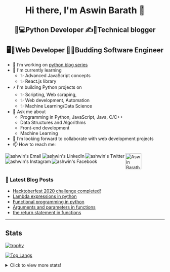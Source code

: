 <h1 align="center"> Hi there, I'm Aswin Barath 👋</h1>

<h2 align="center"> 🐍💻Python Developer    ✍📕Technical blogger</h2>

<h2 align="center"> 🖥️📲Web Developer       👨‍🎓Budding Software Engineer</h2>

- 🔭 I’m working on [python blog series](https://dev.to/aswin2001barath/series/10416)
- 🌱 I'm currently learning
    - ✨ Advanced JavaScript concepts
    - ✨ React.js library
- ⚡ I'm building Python projects on
    - ✨ Scripting, Web scraping,
    - ✨ Web development, Automation
    - ✨ Machine Learning/Data Science
- 💬 Ask me about
    - Programming in Python, JavaScript, Java, C/C++
    - Data Structures and Algorithms
    - Front-end development
    - Machine Learning 
- 👯 I’m looking forward to collaborate with web development projects
- 📫 How to reach me:

<a href="mailto:aswin2001barath@gmail.com">
  <img align="left" alt="ashwin's Email" src="https://img.icons8.com/bubbles/50/000000/gmail.png"/>
</a>

<a href="https://www.linkedin.com/in/aswim-barath/">
  <img align="left" alt="ashwin's LinkedIn" src="https://img.icons8.com/bubbles/50/000000/linkedin.png"/>
</a>

<a href="https://twitter.com/AswinBarath2">
  <img align="left" alt="ashwin's Twitter" src="https://img.icons8.com/bubbles/50/000000/twitter.png"/>
</a>

<a href="https://instagram.com/ashwin_26.4">
  <img align="left" alt="ashwin's Instagram" src="https://img.icons8.com/bubbles/50/000000/instagram.png"/>
</a>

<a href="https://www.facebook.com/profile.php?id=100011683902531">
  <img align="left" alt="ashwin's Facebook" src="https://img.icons8.com/bubbles/50/000000/facebook.png"/>
</a>

<a href="https://dev.to/aswin2001barath">
  <img src="https://d2fltix0v2e0sb.cloudfront.net/dev-badge.svg" alt="Aswin Barath's DEV Community Profile" height="50" width="50">
</a>

<br>

### 📕 Latest Blog Posts
<!-- BLOG-POST-LIST:START -->
- [Hacktoberfest 2020 challenge completed!](https://dev.to/aswin2001barath/hacktoberfest-2020-challenge-completed-31c2)
- [Lambda expressions in python](https://dev.to/aswin2001barath/lambda-expressions-in-python-5ffg)
- [Functional programming in python](https://dev.to/aswin2001barath/functional-programming-in-python-42fi)
- [Arguments and parameters in functions](https://dev.to/aswin2001barath/comprehension-in-python-383l)
- [the return statement in functions](https://dev.to/aswin2001barath/functional-programming-in-python-23ff)
<!-- BLOG-POST-LIST:END -->


---

## Stats
[![trophy](https://github-profile-trophy.vercel.app/?username=AswinBarath&column=3&margin-w=15&margin-h=15&theme=onedark)](https://github.com/ryo-ma/github-profile-trophy)

[![Top Langs](https://github-readme-stats.vercel.app/api/top-langs/?username=AswinBarath&layout=compact)](https://github.com/anuraghazra/github-readme-stats)

<details>
  <summary>Click to view more stats!</summary>
    <!--START_SECTION:waka-->
![Profile Views](http://img.shields.io/badge/Profile%20Views-5-blue)

![Lines of code](https://img.shields.io/badge/From%20Hello%20World%20I%27ve%20Written-45871%20lines%20of%20code-blue)

**🐱 My Github Data** 

> 🏆 359 Contributions in the Year 2021
 > 
> 📦 44.3 kB Used in Github's Storage 
 > 
> 🚫 Not Opted to Hire
 > 
> 📜 30 Public Repositories 
 > 
> 🔑 0 Private Repositories  
 > 
**I'm a Night 🦉** 

```text
🌞 Morning    32 commits     █████░░░░░░░░░░░░░░░░░░░░   19.75% 
🌆 Daytime    43 commits     ██████░░░░░░░░░░░░░░░░░░░   26.54% 
🌃 Evening    62 commits     █████████░░░░░░░░░░░░░░░░   38.27% 
🌙 Night      25 commits     ███░░░░░░░░░░░░░░░░░░░░░░   15.43%

```
📅 **I'm Most Productive on Tuesday** 

```text
Monday       14 commits     ██░░░░░░░░░░░░░░░░░░░░░░░   8.64% 
Tuesday      40 commits     ██████░░░░░░░░░░░░░░░░░░░   24.69% 
Wednesday    17 commits     ██░░░░░░░░░░░░░░░░░░░░░░░   10.49% 
Thursday     29 commits     ████░░░░░░░░░░░░░░░░░░░░░   17.9% 
Friday       21 commits     ███░░░░░░░░░░░░░░░░░░░░░░   12.96% 
Saturday     26 commits     ████░░░░░░░░░░░░░░░░░░░░░   16.05% 
Sunday       15 commits     ██░░░░░░░░░░░░░░░░░░░░░░░   9.26%

```


📊 **This Week I Spent My Time On** 

```text
⌚︎ Time Zone: Asia/Kolkata

💬 Programming Languages: 
JavaScript               1 hr 22 mins        █████████████████████████   100.0%

🔥 Editors: 
VS Code                  1 hr 22 mins        █████████████████████████   100.0%

💻 Operating System: 
Windows                  1 hr 22 mins        █████████████████████████   100.0%

```

**I Mostly Code in HTML** 

```text
HTML                     12 repos            ████████████░░░░░░░░░░░░░   48.0% 
Python                   7 repos             ███████░░░░░░░░░░░░░░░░░░   28.0% 
JavaScript               2 repos             ██░░░░░░░░░░░░░░░░░░░░░░░   8.0% 
CSS                      2 repos             ██░░░░░░░░░░░░░░░░░░░░░░░   8.0% 
Jupyter Notebook         1 repo              █░░░░░░░░░░░░░░░░░░░░░░░░   4.0%

```



<!--END_SECTION:waka-->
</details>





